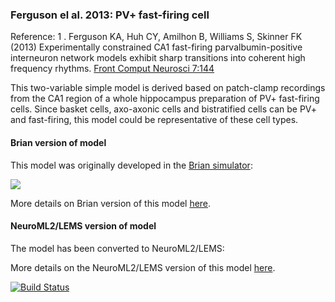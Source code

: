 ### Ferguson el al. 2013: PV+ fast-firing cell

Reference:
1 . Ferguson KA, Huh CY, Amilhon B, Williams S, Skinner FK (2013) Experimentally constrained CA1 fast-firing parvalbumin-positive interneuron network models exhibit sharp transitions into coherent high frequency rhythms. [Front Comput Neurosci 7:144](http://journal.frontiersin.org/article/10.3389/fncom.2013.00144/abstract)

This two-variable simple model is derived based on patch-clamp recordings from the CA1 region of a whole hippocampus preparation of PV+ fast-firing cells. Since basket cells, axo-axonic cells and bistratified cells can be PV+ and fast-firing, this model could be representative of these cell types. 

#### Brian version of model

This model was originally developed in the [Brian simulator](http://briansimulator.org/):

![](https://raw.githubusercontent.com/OpenSourceBrain/FergusonEtAl2013-PVFastFiringCell/blob/master/Brian/PV%2BBC.png)

More details on Brian version of this model [here](https://github.com/OpenSourceBrain/FergusonEtAl2013-PVFastFiringCell/tree/master/Brian).

#### NeuroML2/LEMS version of model

The model has been converted to NeuroML2/LEMS:

More details on the NeuroML2/LEMS version of this model [here](https://github.com/OpenSourceBrain/FergusonEtAl2013-PVFastFiringCell/tree/master/NeuroML2).

[![Build Status](https://travis-ci.org/OpenSourceBrain/FergusonEtAl2013-PVFastFiringCell.svg?branch=master)](https://travis-ci.org/OpenSourceBrain/FergusonEtAl2013-PVFastFiringCell)
